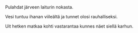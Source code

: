Pulahdat järveen laiturin nokasta.

Vesi tuntuu ihanan viileältä ja tunnet olosi rauhalliseksi.

Uit hetken matkaa kohti vastarantaa kunnes näet siellä karhun.